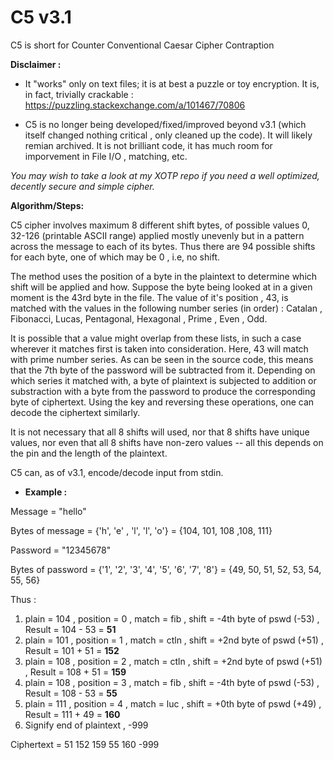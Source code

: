 # C5 v3.1
C5 is short for Counter Conventional Caesar Cipher Contraption

**Disclaimer :** 

- It "works" only on text files; it is at best a puzzle or toy encryption. It is, in fact, trivially crackable : https://puzzling.stackexchange.com/a/101467/70806

- C5 is no longer being developed/fixed/improved beyond v3.1 (which itself changed nothing critical , only cleaned up the code). It will likely remian archived. It is not brilliant code, it has much room for imporvement in File I/O , matching, etc.

*You may wish to take a look at my XOTP repo if you need a well optimized, decently secure and simple cipher.*

**Algorithm/Steps:**

C5 cipher involves maximum 8 different shift bytes, of possible values 0, 32-126 (printable ASCII range) applied mostly unevenly but in a pattern across the message to each of its bytes. Thus there are 94 possible shifts for each byte, one of which may be 0 , i.e, no shift.

The method uses the position of a byte in the plaintext to determine which shift will be applied and how. Suppose the byte being looked at in a given moment is the 43rd byte in the file. The value of it's position , 43, is matched with the values in the following number series (in order) : Catalan , Fibonacci, Lucas, Pentagonal, Hexagonal , Prime , Even , Odd. 

It is possible that a value might overlap from these lists, in such a case wherever it matches first is taken into consideration. Here, 43 will match with prime number series. As can be seen in the source code, this means that the 7th byte of the password will be subtracted from it. Depending on which series it matched with, a byte of plaintext is subjected to addition or substraction with a byte from the password to produce the corresponding byte of ciphertext. Using the key and reversing these operations, one can decode the ciphertext similarly. 

It is not necessary that all 8 shifts will used, nor that 8 shifts have unique values, nor even that all 8 shifts have non-zero values -- all this depends on the pin and the length of the plaintext.

C5 can, as of v3.1, encode/decode input from stdin. 

- **Example :**

Message = "hello"

Bytes of message = {'h', 'e' , 'l', 'l', 'o'} = {104, 101, 108 ,108, 111}

Password = "12345678"

Bytes of password = {'1', '2', '3', '4', '5', '6', '7', '8'} = {49, 50, 51, 52, 53, 54, 55, 56}

Thus :

1. plain = 104 , position  = 0 , match = fib , shift = -4th byte of pswd (-53) , Result = 104 - 53 = **51**
2. plain = 101 , position  = 1 , match = ctln , shift = +2nd byte of pswd (+51) , Result = 101 + 51 = **152**
3. plain = 108 , position  = 2 , match = ctln , shift = +2nd byte of pswd (+51) , Result = 108 + 51 = **159**
4. plain = 108 , position  = 3 , match = fib , shift = -4th byte of pswd (-53) , Result = 108 - 53 = **55**
5. plain = 111 , position  = 4 , match = luc , shift = +0th byte of pswd (+49) , Result = 111 + 49 = **160**
6. Signify end of plaintext , -999

Ciphertext =  51 152 159 55 160 -999
